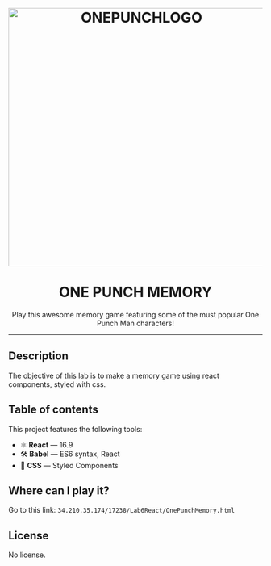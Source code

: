 <h1 align="center">
<br>
  <a href="https://en.wikipedia.org/wiki/One-Punch_Man"><img src="https://images-na.ssl-images-amazon.com/images/I/912Ip2nA1uL._RI_.jpg" alt="ONEPUNCHLOGO" width=512"></a>
<br>
<br>
ONE PUNCH MEMORY
</h1>

<p align="center">Play this awesome memory game featuring some of the must popular One Punch Man characters!</p>


<hr />

## Description
The objective of this lab is to make a memory game using react components, styled with css.

## Table of contents
This project features the following tools:

- ⚛ **React** — 16.9
- 🛠 **Babel** — ES6 syntax, React
- 💅 **CSS** — Styled Components

## Where can I play it?
Go to this link: `34.210.35.174/17238/Lab6React/OnePunchMemory.html`

## License
No license.
